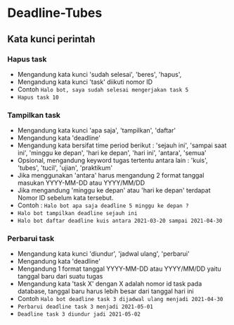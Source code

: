 # Deadline-Tubes

## Kata kunci perintah

### Hapus task
- Mengandung kata kunci  'sudah selesai', 'beres', 'hapus',
- Mengandung kata kunci 'task' diikuti nomor ID
- Contoh `Halo bot, saya sudah selesai mengerjakan task 5`
- `Hapus task 10`

### Tampilkan task
- Mengandung kata kunci 'apa saja', 'tampilkan', 'daftar'
- Mengandung kata 'deadline'
- Mengandung kata bersifat time period berikut : 'sejauh ini', 'sampai saat ini', 'minggu ke depan', 'hari ke depan', 'hari ini', 'antara', 'semua'
- Opsional, mengandung keyword tugas tertentu antara lain : 'kuis', 'tubes', 'tucil', 'ujian', 'praktikum'
- Jika menggunakan 'antara' harus mengandung 2 format tanggal masukan YYYY-MM-DD atau YYYY/MM/DD
- Jika mengandung 'minggu ke depan' atau 'hari ke depan' terdapat Nomor ID sebelum kata tersebut.
- Contoh : `Halo bot apa saja deadline 5 minggu ke depan ?`
- `Halo bot tampilkan deadline sejauh ini`
- `Halo bot daftar deadline kuis antara 2021-03-20 sampai 2021-04-30`

### Perbarui task
- Mengandung kata kunci 'diundur', 'jadwal ulang', 'perbarui'
- Mengandung kata 'deadline'
- Mengandung 1 format tanggal YYYY-MM-DD atau YYYY/MM/DD yaitu tanggal baru dari suatu tugas
- Mengandung kata 'task X' dengan X adalah nomor id task pada database, tanggal baru harus lebih besar dari tanggal hari ini
- Contoh `Halo bot deadline task 3 dijadwal ulang menjadi 2021-04-30`
- `Perbarui deadline task 3 menjadi 2021-05-01`
- `Deadline task 3 diundur jadi 2021-05-02`